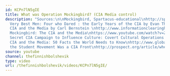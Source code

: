 ```yaml
---
id: KCPn7lN5gIE
title: What was Operation Mockingbird? (CIA Media control)
description: "Sources:\n\nMockingbird, Spartacus-educational\nhttp://spartacus-educational.com/JFKmockingbird.htm\n\nThe
  Very Best Men: Four who Dared : the Early Years of the CIA by Evan Thomas\n\nThe
  CIA and the Media by Carl Bernstein \nhttp://www.informationclearinghouse.info/article28610.htm\n\nOperation
  Mockingbird: The CIA and the Media\nhttps://www.youtube.com/watch?v=Z6Hm0Sla65E\n\nThe
  Secret CIA Campaign to Influence Culture: Covert Cultural Operations (2000)\nhttps://www.youtube.com/watch?v=KdLB5l2wN3o\n\nThe
  CIA and the Media: 50 Facts the World Needs to Know\nhttp://www.globalresearch.ca/the-cia-and-the-media-50-facts-the-world-needs-to-know\n\nWhen
  the Student Movement Was a CIA Front\nhttp://prospect.org/article/when-student-movement-was-cia-front\n\nhttps://archive.org/details/FamilyJewelsFullDOCUMENTSOFOPERATIONMOCKINGBIRD703_20161"
source: youtube
channel: thefinnishbolshevik
type: video
url: /thefinnishbolshevik/videos/KCPn7lN5gIE/
---
```

